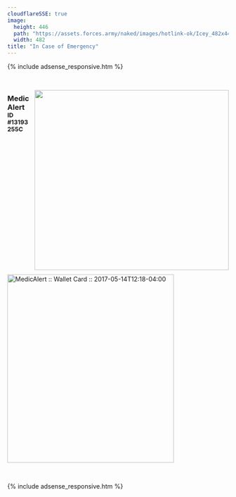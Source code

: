 ```yaml
---
cloudflareSSE: true
image:
  height: 446
  path: "https://assets.forces.army/naked/images/hotlink-ok/Icey_482x446.png"
  width: 482
title: "In Case of Emergency"
---
```


{% include adsense_responsive.htm %}
<p>
  &nbsp;
</p>
<img
  alt="" height="409" src="{{ site.uri.assets }}/naked/images/Icey_442x409.png" style="border: 0px; float: right; margin-bottom: 10px; margin-left: 10px;"
  width="442" />
<h3 id="medicalert">
  MedicAlert&nbsp; <sup>ID #13193255C</sup>
</h3>
<p>
  <a
    href="{{ site.uri.assets }}/naked/images/MedicAlert_2017-05-14_12-18_684x773.png" rel="me" target="_blank"
    title="MedicAlert :: Wallet Card :: 2017-05-14T12:18-04:00">
    <img
      alt="MedicAlert :: Wallet Card :: 2017-05-14T12:18-04:00" height="428" src="{{ site.uri.assets }}/naked/images/MedicAlert_2017-05-14_12-18_379x428.png"
      style="border: 0px;" width="379" />
  </a>
</p>
<p>
  &nbsp;
</p>
{% include adsense_responsive.htm %}
